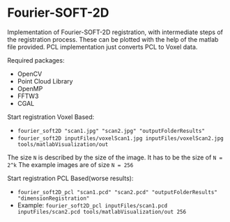 # Fourier-SOFT-2D
Implementation of Fourier-SOFT-2D registration, with intermediate steps of the registration process.
These can be plotted with the help of the matlab file provided.
PCL implementation just converts PCL to Voxel data.




Required packages:
* OpenCV
* Point Cloud Library
* OpenMP
* FFTW3
* CGAL




Start registration Voxel Based:
* `fourier_soft2D "scan1.jpg" "scan2.jpg" "outputFolderResults"`
* `fourier_soft2D inputFiles/voxelScan1.jpg inputFiles/voxelScan2.jpg tools/matlabVisualization/out`

The size `N` is described by the size of the image. It has to be the size of `N = 2^k`
The example images are of size `N = 256`

Start registration PCL Based(worse results):
* `fourier_soft2D_pcl "scan1.pcd" "scan2.pcd" "outputFolderResults" "dimensionRegistration"`
* Example: `fourier_soft2D_pcl inputFiles/scan1.pcd  inputFiles/scan2.pcd tools/matlabVisualization/out 256`


